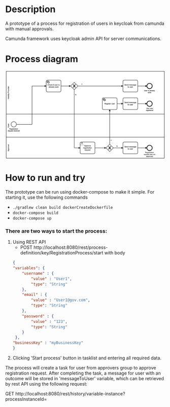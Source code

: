 # Description
A prototype of a process for registration of users in keycloak from camunda with manual approvals.

Camunda framework uses keycloak admin API for server communications.

# Process diagram
![picture](process.png)

# How to run and try
The prototype can be run using docker-compose to make it simple. For starting it, use the following commands
* ```./gradlew clean build dockerCreateDockerfile```
* ```docker-compose build```
* ```docker-compose up```

### There are two ways to start the process:
1. Using REST API
    * POST http://localhost:8080/rest/process-definition/key/RegistrationProcess/start
    with body
    ```json
   {
   	"variables": {
   		"username" : {
            "value" : "User1",
           	"type": "String"
       	},
       	"email" : {
           	"value" : "User1@gov.com",
           	"type": "String"
       	},
       	"password" : {
           	"value" : "123",
           	"type": "String"
       	}
     },
    "businessKey" : "myBusinessKey"
   }
   ```
2. Clicking 'Start process' button in tasklist and entering all required data.    

The process will create a task for user from approvers group to approve registration request. 
After completing the task, a message for user with an outcome will be stored in 'messageToUser' variable, which can be retrieved by rest API using the following request:

GET http://localhost:8080/rest/history/variable-instance?processInstanceId=<processInstanceId>